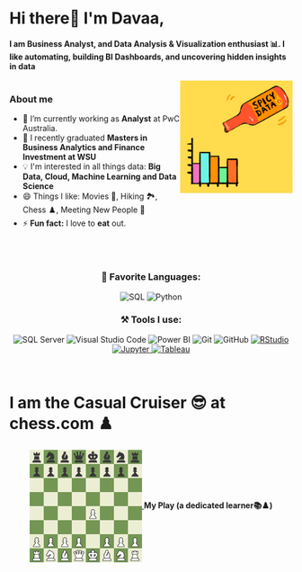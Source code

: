 <p>
  <h1 align="left"><b>Hi there👋 I'm Davaa,</b></h1>
</p>

<a align="left"><b>I am Business Analyst, and Data Analysis & Visualization enthusiast :bar_chart:. 
    I like automating, building BI Dashboards, and uncovering hidden insights in data</b></a>
<br>
<br>
<img align="right" alt="GIF" src="https://github.com/DJJamsran/images/blob/main/giphy%20(1).gif" width="200"/>

### About me 
- 🔭 I’m currently working as **Analyst** at PwC Australia. 
- 🌱 I recently graduated **Masters in Business Analytics and Finance Investment at WSU**
- :bulb: I'm interested in all things data: **Big Data, Cloud, Machine Learning and Data Science**
- 😄 Things I like: Movies 🎥, Hiking 🏞️, Chess ♟️, Meeting New People 🤝
- ⚡ **Fun fact:** I love to **eat** out.

<br>
<br>
<h3 align="center">📄 Favorite Languages:</h3>
<p align="center">
<a target="_blank"><img alt="SQL" src="https://img.shields.io/badge/-SQL-%2312100E.svg?logo=microsoft-sql-server&logoColor=red&style=for-the-badge"/></a> 
<a target="_blank"><img alt="Python" src="https://img.shields.io/badge/Python-%2312100E.svg?logo=python&style=for-the-badge&logoColor=yellow"/></a> 
</p>
<h3 align="center">⚒ Tools I use:</h3>
<p align="center">
<a target="_blank"><img alt="SQL Server" src="https://img.shields.io/badge/Microsoft%20SQL%20Server-%2312100E.svg?logo=microsoft-sql-server&logoColor=red&style=for-the-badge"/></a> 
<a target="_blank"><img alt="Visual Studio Code" src="https://img.shields.io/badge/Visual%20Studio%20Code-%2312100E.svg?logo=visual-studio-code&style=for-the-badge&logoColor=blue"/></a>  
<a target="_blank"><img alt="Power BI" src="https://img.shields.io/badge/PowerBI-black?logo=Power%20BI&logoColor=yellow&style=for-the-badge"/></a> 
<a target="_blank"><img alt="Git" src="https://img.shields.io/badge/Git-%2312100E.svg?logo=git&style=for-the-badge"/></a> 
<a target="_blank"><img alt="GitHub" src="https://img.shields.io/badge/GitHub-black?logo=GitHub&style=for-the-badge"/></a> 
<a target="_blank" href="https://www.rstudio.com/">
  <img alt="RStudio" src="https://img.shields.io/badge/RStudio-black?logo=rstudio&style=for-the-badge" height="28"/>
</a>
<a target="_blank" href="https://jupyter.org/">
  <img alt="Jupyter" src="https://img.shields.io/badge/Jupyter-black?logo=jupyter&style=for-the-badge" height="28"/>
</a>
<a target="_blank" href="https://www.tableau.com/">
  <img alt="Tableau" src="https://img.shields.io/badge/Tableau-black?logo=tableau&style=for-the-badge" height="28"/>
</a>

</p>

<br>

<h1>
  I am the Casual Cruiser 😎 at chess.com ♟️
</h1>

<p align="center">
  <a href="https://www.chess.com/member/boroo7">
    <img align="center" alt="GIF" src="https://github.com/DJJamsran/images/blob/main/chess.gif" width="200"/>
    <a align="center"><b>My Play (a dedicated learner📚♟️)</b></a>
    <!-- This is how you'd make the call dynamically <img src="https://readme.andyruwruw.com/api/chess-games"> -->
  </a>
</p>
<!--
**DJJamsran/DJJamsran** is a ✨ _special_ ✨ repository because its `README.md` (this file) appears on your GitHub profile.

Here are some ideas to get you started:

- 🔭 I’m currently working on ...
- 🌱 I’m currently learning ...
- 👯 I’m looking to collaborate on ...
- 🤔 I’m looking for help with ...
- 💬 Ask me about ...
- 📫 How to reach me: ...
- 😄 Pronouns: ...
- ⚡ Fun fact: ...
-->
